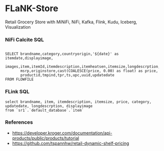 # FLaNK-Store
Retail Grocery Store with MiNiFi, NiFi, Kafka, Flink, Kudu, Iceberg, Visualization



### NiFi Calcite SQL

````

SELECT brandname,category,countryorigin,'${date}' as itemdate,displayimage,
       images,item,itemId,itemdescription,itemheatsen,itemsize,longdescrption,
       msrp,originstore,cast(COALESCE(price, 0.00) as float) as price,
       productid,tmpind,tpr,ts,upc,uuid,updatedate
FROM FLOWFILE

````

### FLink SQL

````
select brandname, item, itemdescription, itemsize, price, category, updatedate, longdescrption, displayimage
from `sr1`.`default_database`.`item`

````

### References

* https://developer.kroger.com/documentation/api-products/public/products/tutorial
* https://github.com/tspannhw/retail-dynamic-shelf-pricing
